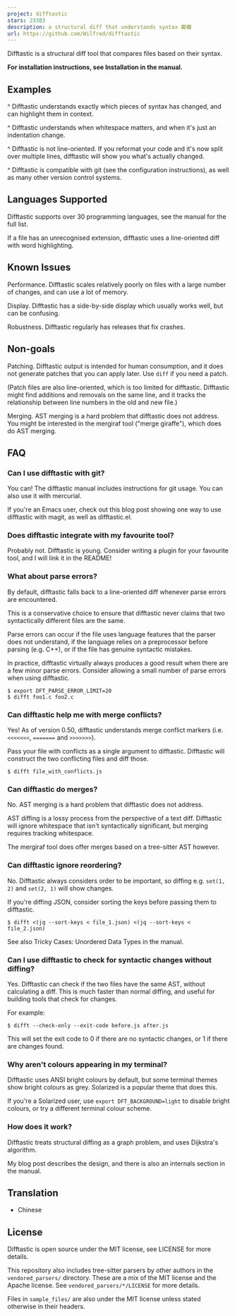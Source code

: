 ```yaml
---
project: difftastic
stars: 23383
description: a structural diff that understands syntax 🟥🟩
url: https://github.com/Wilfred/difftastic
---
```


  

Difftastic is a structural diff tool that compares files based on their syntax.

**For installation instructions, see Installation in the manual.**

Examples
--------

^ Difftastic understands exactly which pieces of syntax has changed, and can highlight them in context.

^ Difftastic understands when whitespace matters, and when it's just an indentation change.

^ Difftastic is not line-oriented. If you reformat your code and it's now split over multiple lines, difftastic will show you what's actually changed.

^ Difftastic is compatible with git (see the configuration instructions), as well as many other version control systems.

Languages Supported
-------------------

Difftastic supports over 30 programming languages, see the manual for the full list.

If a file has an unrecognised extension, difftastic uses a line-oriented diff with word highlighting.

Known Issues
------------

Performance. Difftastic scales relatively poorly on files with a large number of changes, and can use a lot of memory.

Display. Difftastic has a side-by-side display which usually works well, but can be confusing.

Robustness. Difftastic regularly has releases that fix crashes.

Non-goals
---------

Patching. Difftastic output is intended for human consumption, and it does not generate patches that you can apply later. Use `diff` if you need a patch.

(Patch files are also line-oriented, which is too limited for difftastic. Difftastic might find additions and removals on the same line, and it tracks the relationship between line numbers in the old and new file.)

Merging. AST merging is a hard problem that difftastic does not address. You might be interested in the mergiraf tool ("merge giraffe"), which does do AST merging.

FAQ
---

### Can I use difftastic with git?

You can! The difftastic manual includes instructions for git usage. You can also use it with mercurial.

If you're an Emacs user, check out this blog post showing one way to use difftastic with magit, as well as difftastic.el.

### Does difftastic integrate with my favourite tool?

Probably not. Difftastic is young. Consider writing a plugin for your favourite tool, and I will link it in the README!

### What about parse errors?

By default, difftastic falls back to a line-oriented diff whenever parse errors are encountered.

This is a conservative choice to ensure that difftastic never claims that two syntactically different files are the same.

Parse errors can occur if the file uses language features that the parser does not understand, if the language relies on a preprocessor before parsing (e.g. C++), or if the file has genuine syntactic mistakes.

In practice, difftastic virtually always produces a good result when there are a few minor parse errors. Consider allowing a small number of parse errors when using difftastic.

```
$ export DFT_PARSE_ERROR_LIMIT=20
$ difft foo1.c foo2.c
```

### Can difftastic help me with merge conflicts?

Yes! As of version 0.50, difftastic understands merge conflict markers (i.e. `<<<<<<<`, `=======` and `>>>>>>>`).

Pass your file with conflicts as a single argument to difftastic. Difftastic will construct the two conflicting files and diff those.

```
$ difft file_with_conflicts.js
```

### Can difftastic do merges?

No. AST merging is a hard problem that difftastic does not address.

AST diffing is a lossy process from the perspective of a text diff. Difftastic will ignore whitespace that isn't syntactically significant, but merging requires tracking whitespace.

The mergiraf tool does offer merges based on a tree-sitter AST however.

### Can difftastic ignore reordering?

No. Difftastic always considers order to be important, so diffing e.g. `set(1, 2)` and `set(2, 1)` will show changes.

If you're diffing JSON, consider sorting the keys before passing them to difftastic.

```
$ difft <(jq --sort-keys < file_1.json) <(jq --sort-keys < file_2.json)
```

See also Tricky Cases: Unordered Data Types in the manual.

### Can I use difftastic to check for syntactic changes without diffing?

Yes. Difftastic can check if the two files have the same AST, without calculating a diff. This is much faster than normal diffing, and useful for building tools that check for changes.

For example:

```
$ difft --check-only --exit-code before.js after.js
```

This will set the exit code to 0 if there are no syntactic changes, or 1 if there are changes found.

### Why aren't colours appearing in my terminal?

Difftastic uses ANSI bright colours by default, but some terminal themes show bright colours as grey. Solarized is a popular theme that does this.

If you're a Solarized user, use `export DFT_BACKGROUND=light` to disable bright colours, or try a different terminal colour scheme.

### How does it work?

Difftastic treats structural diffing as a graph problem, and uses Dijkstra's algorithm.

My blog post describes the design, and there is also an internals section in the manual.

Translation
-----------

-   Chinese

License
-------

Difftastic is open source under the MIT license, see LICENSE for more details.

This repository also includes tree-sitter parsers by other authors in the `vendored_parsers/` directory. These are a mix of the MIT license and the Apache license. See `vendored_parsers/*/LICENSE` for more details.

Files in `sample_files/` are also under the MIT license unless stated otherwise in their headers.
